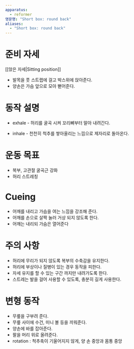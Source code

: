 ```yaml
---
apparatus:
  - reformer
영문명: "Short box: round back"
aliases:
  - "Short box: round back"
---
```


# 준비 자세

[[앉은 자세|Sitting position]]

- 발목을 풋 스트랩에 걸고 박스위에 앉아준다.
- 양손은 가슴 앞으로 모아 뻗어준다.

# 동작 설명

- exhale - 허리를 굴곡 시켜 꼬리뼈부터 말아 내려간다.

- inhale - 천천히 척추를 쌓아올리는 느낌으로 제자리로 돌아온다.

# 운동 목표

- 복부, 고관절 굴곡근 강화
- 허리 스트레칭

# Cueing

- 어깨를 내리고 가슴을 여는 느낌을 강조해 준다.
- 어깨를 손으로 살짝 눌러 거상 되지 않도록 한다.
- 어깨는 내리되 가슴은 열어준다

# 주의 사항

- 허리에 무리가 되지 않도록 복부의 수축감을 유지한다.
- 허리에 부상이나 질병이 있는 경우 동작을 피한다.
- 자세 유지를 할 수 있는 구간 까지만 내려가도록 한다.
- 스트레는 발을 걸어 사용할 수 있도록, 충분히 길게 사용한다.

# 변형 동작

- 무릎을 구부려 준다.
- 무릎 사이에 수건, 미니 볼 등을 끼워준다.
- 양손에 바를 잡아준다.
- 팔을 머리 위로 올려준다.
- rotation : 척추축이 기울어지지 않게, 양 손 중앙과 몸통 중앙